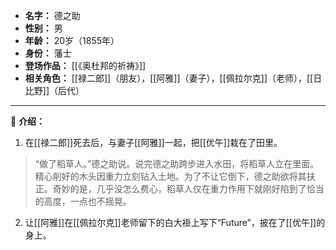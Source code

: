 
- **名字：** 德之助
- **性别：** 男
- **年龄：** 20岁（1855年）
- **身份：** 藩士
- **登场作品：** [[《奥杜邦的祈祷》]]
- **相关角色：** [[禄二郎]]（朋友），[[阿雅]]（妻子），[[佩拉尔克]]（老师），[[日比野]]（后代）

---

👘 **介绍：** 

1. 在[[禄二郎]]死去后，与妻子[[阿雅]]一起，把[[优午]]栽在了田里。

> “做了稻草人。”德之助说。说完德之助跨步进入水田，将稻草人立在里面。精心削好的木头因重力立刻钻入土地。为了不让它倒下，德之助欲将其扶正。奇妙的是，几乎没怎么费心，稻草人仅在重力作用下就刚好陷到了恰当的高度，一点也不摇晃。

2. 让[[阿雅]]在[[佩拉尔克]]老师留下的白大褂上写下“Future”，披在了[[优午]]的身上。